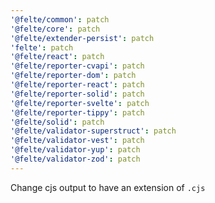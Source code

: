 ```yaml
---
'@felte/common': patch
'@felte/core': patch
'@felte/extender-persist': patch
'felte': patch
'@felte/react': patch
'@felte/reporter-cvapi': patch
'@felte/reporter-dom': patch
'@felte/reporter-react': patch
'@felte/reporter-solid': patch
'@felte/reporter-svelte': patch
'@felte/reporter-tippy': patch
'@felte/solid': patch
'@felte/validator-superstruct': patch
'@felte/validator-vest': patch
'@felte/validator-yup': patch
'@felte/validator-zod': patch
---
```


Change cjs output to have an extension of `.cjs`
